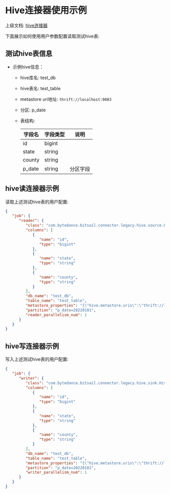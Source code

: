 # Hive连接器使用示例

上级文档: [hive连接器](./hive_zh.md)

下面展示如何使用用户参数配置读取测试hive表:

## 测试hive表信息
 - 示例hive信息：
     - hive库名: test_db
     - hive表名: test_table
     - metastore uri地址: `thrift://localhost:9083`
     - 分区: p_date
     - 表结构:

         | 字段名 | 字段类型 | 说明 |
         |-------|--------| ---- |
         | id | bigint | |
         | state | string | |
         | county | string | |
         | p_date | string | 分区字段 |

## hive读连接器示例

读取上述测试hive表的用户配置:

```json
{
   "job": {
      "reader": {
         "class": "com.bytedance.bitsail.connector.legacy.hive.source.HiveInputFormat",
         "columns": [
            {
               "name": "id",
               "type": "bigint"
            },
            {
               "name": "state",
               "type": "string"
            },
            {
               "name": "county",
               "type": "string"
            }
         ],
         "db_name": "test_db",
         "table_name": "test_table",
         "metastore_properties": "{\"hive.metastore.uris\":\"thrift://localhost:9083\"}",
         "partition": "p_date=20220101",
         "reader_parallelism_num": 1
      }
   }
}
```

## hive写连接器示例

写入上述测试hive表的用户配置:

```json
{
   "job": {
      "writer": {
         "class": "com.bytedance.bitsail.connector.legacy.hive.sink.HiveOutputFormat",
         "columns": [
            {
               "name": "id",
               "type": "bigint"
            },
            {
               "name": "state",
               "type": "string"
            },
            {
               "name": "county",
               "type": "string"
            }
         ],
         "db_name": "test_db",
         "table_name": "test_table",
         "metastore_properties": "{\"hive.metastore.uris\":\"thrift://localhost:9083\"}",
         "partition": "p_date=20220101",
         "writer_parallelism_num": 1
      }
   }
}
```
